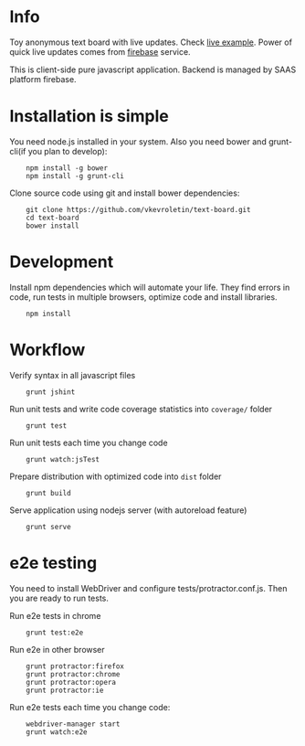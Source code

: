 Info
===

Toy anonymous text board with live updates. Check [live example](http://vkevroletin.github.io/text-board/).
Power of quick live updates comes from [firebase](https://www.firebase.com/) service.

This is client-side pure javascript application. Backend is managed by SAAS platform firebase.

Installation is simple
===

You need node.js installed in your system. Also you need bower and grunt-cli(if you plan to develop):

        npm install -g bower
        npm install -g grunt-cli

Clone source code using git and install bower dependencies:

        git clone https://github.com/vkevroletin/text-board.git
        cd text-board
        bower install

Development
===

Install npm dependencies which will automate your life.
They find errors in code, run tests in multiple browsers, optimize code and install libraries. 

        npm install

Workflow
===

Verify syntax in all javascript files
       
        grunt jshint

Run unit tests and write code coverage statistics into `coverage/` folder

        grunt test

Run unit tests each time you change code

        grunt watch:jsTest

Prepare distribution with optimized code into `dist` folder

        grunt build

Serve application using nodejs server (with autoreload feature)

        grunt serve

e2e testing
===

You need to install WebDriver and configure tests/protractor.conf.js. Then you are ready
to run tests.

Run e2e tests in chrome

        grunt test:e2e

Run e2e in other browser

        grunt protractor:firefox
        grunt protractor:chrome
        grunt protractor:opera
        grunt protractor:ie

Run e2e tests each time you change code:

        webdriver-manager start
        grunt watch:e2e

